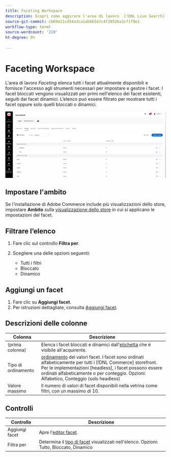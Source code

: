 ```yaml
---
title: Faceting Workspace
description: Scopri come aggirare l'area di lavoro  [!DNL Live Search] faceting.
source-git-commit: cb69e11cd54a3ca1ab66543c4f28526a3cf1f9e1
workflow-type: tm+mt
source-wordcount: '219'
ht-degree: 0%

---
```


# Faceting Workspace

L&#39;area di lavoro *Faceting* elenca tutti i facet attualmente disponibili e fornisce l&#39;accesso agli strumenti necessari per impostare e gestire i facet. I facet bloccati vengono visualizzati per primi nell&#39;elenco dei facet esistenti, seguiti dai facet dinamici. L’elenco può essere filtrato per mostrare tutti i facet oppure solo quelli bloccati o dinamici.

![Area di lavoro di faceting](assets/faceting-workspace.png)

## Impostare l&#39;ambito

Se l&#39;installazione di Adobe Commerce include più visualizzazioni dello store, impostare **Ambito** sulla [visualizzazione dello store](https://experienceleague.adobe.com/docs/commerce-admin/start/setup/websites-stores-views.html#scope-settings) in cui si applicano le impostazioni del facet.

## Filtrare l’elenco

1. Fare clic sul controllo **Filtra per**.
1. Scegliere una delle opzioni seguenti:

   * Tutti i filtri
   * Bloccato
   * Dinamico

## Aggiungi un facet

1. Fare clic su **Aggiungi facet**.
1. Per istruzioni dettagliate, consulta [Aggiungi facet](facets-add.md).

## Descrizioni delle colonne

| Colonna | Descrizione |
|--- |--- |
| (prima colonna) | Elenca i facet bloccati e dinamici dall&#39;[etichetta](facets-type.md) che è visibile all&#39;acquirente. |
| Tipo di ordinamento | [ordinamento](facets-type.md) dei valori facet. I facet sono ordinati alfabeticamente per tutti i [!DNL Commerce] storefront. Per le implementazioni [headless], i facet possono essere ordinati alfabeticamente o per conteggio. Opzioni: Alfabetico, Conteggio (solo headless) |
| Valore massimo | Il numero di valori di facet disponibili nella vetrina come filtri, con un massimo di 10. |

## Controlli

| Controllo | Descrizione |
|--- |--- |
| Aggiungi facet | Apre l&#39;[editor facet](facets-add.md). |
| Filtra per | Determina il [tipo di facet](facets-type.md) visualizzati nell&#39;elenco. Opzioni: Tutto, Bloccato, Dinamico |
